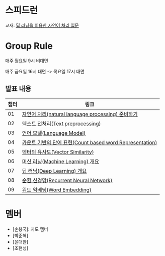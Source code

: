 
# 스피드런
교재: [딥 러닝을 이용한 자연어 처리 입문](https://wikidocs.net/book/2155)

# Group Rule
매주 월요일 9시 비대면

매주 금요일 16시 대면 -> 목요일 17시 대면

## 발표 내용
|챕터|링크|
|---|---|
|01|[자연어 처리(natural language processing) 준비하기](https://wikidocs.net/21667)|
|02|[텍스트 전처리(Text preprocessing)](https://wikidocs.net/21694)|
|03|[언어 모델(Language Model)](https://wikidocs.net/21695)|
|04|[카운트 기반의 단어 표현(Count based word Representation)](https://wikidocs.net/24557)|
|05|[벡터의 유사도(Vector Similarity)](https://wikidocs.net/24602)|
|06|[머신 러닝(Machine Learning) 개요](https://wikidocs.net/21669)|
|07|[딥 러닝(Deep Learning) 개요](https://wikidocs.net/22882)|
|08|[순환 신경망(Recurrent Neural Network)](https://wikidocs.net/48558)|
|09|[워드 임베딩(Word Embedding)](https://wikidocs.net/22644)|



# 멤버
- [손봉국]: 지도 멤버
- [박준혁]
- [윤대한]
- [조현성]
